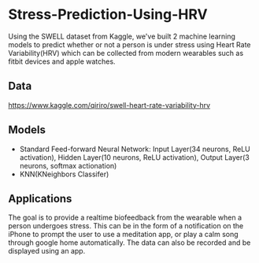 # Stress-Prediction-Using-HRV
Using the SWELL dataset from Kaggle, we've built 2 machine learning models to predict whether or not a person is under stress using Heart Rate Variability(HRV) which can be collected from modern wearables such as fitbit devices and apple watches.

## Data
https://www.kaggle.com/qiriro/swell-heart-rate-variability-hrv

## Models
* Standard Feed-forward Neural Network: Input Layer(34 neurons, ReLU activation), Hidden Layer(10 neurons, ReLU activation), Output Layer(3 neurons, softmax actionation)
* KNN(KNeighbors Classifer)

## Applications
The goal is to provide a realtime biofeedback from the wearable when a person undergoes stress. This can be in the form of a notification on the iPhone to prompt the user to use a meditation app, or play a calm song through google home automatically. The data can also be recorded and be displayed using an app.
